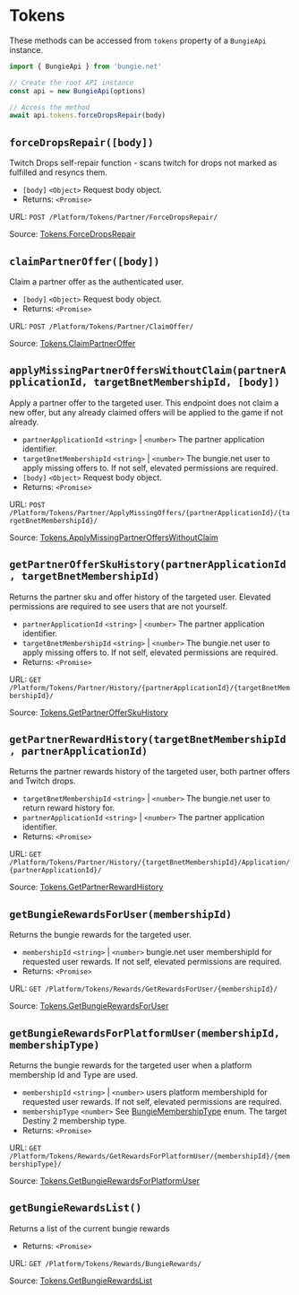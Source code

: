 # Tokens

These methods can be accessed from `tokens` property of a `BungieApi` instance.

```javascript
import { BungieApi } from 'bungie.net'

// Create the root API instance
const api = new BungieApi(options)

// Access the method
await api.tokens.forceDropsRepair(body)
```

## `forceDropsRepair([body])`

Twitch Drops self-repair function - scans twitch for drops not marked as fulfilled and resyncs them.

- `[body]` `<Object>` Request body object.
- Returns: `<Promise>`

URL: `POST /Platform/Tokens/Partner/ForceDropsRepair/`

Source: [Tokens.ForceDropsRepair](https://bungie-net.github.io/#Tokens.ForceDropsRepair)

## `claimPartnerOffer([body])`

Claim a partner offer as the authenticated user.

- `[body]` `<Object>` Request body object.
- Returns: `<Promise>`

URL: `POST /Platform/Tokens/Partner/ClaimOffer/`

Source: [Tokens.ClaimPartnerOffer](https://bungie-net.github.io/#Tokens.ClaimPartnerOffer)

## `applyMissingPartnerOffersWithoutClaim(partnerApplicationId, targetBnetMembershipId, [body])`

Apply a partner offer to the targeted user. This endpoint does not claim a new offer, but any already claimed offers will be applied to the game if not already.

- `partnerApplicationId` `<string>` | `<number>` The partner application identifier.
- `targetBnetMembershipId` `<string>` | `<number>` The bungie.net user to apply missing offers to. If not self, elevated permissions are required.
- `[body]` `<Object>` Request body object.
- Returns: `<Promise>`

URL: `POST /Platform/Tokens/Partner/ApplyMissingOffers/{partnerApplicationId}/{targetBnetMembershipId}/`

Source: [Tokens.ApplyMissingPartnerOffersWithoutClaim](https://bungie-net.github.io/#Tokens.ApplyMissingPartnerOffersWithoutClaim)

## `getPartnerOfferSkuHistory(partnerApplicationId, targetBnetMembershipId)`

Returns the partner sku and offer history of the targeted user. Elevated permissions are required to see users that are not yourself.

- `partnerApplicationId` `<string>` | `<number>` The partner application identifier.
- `targetBnetMembershipId` `<string>` | `<number>` The bungie.net user to apply missing offers to. If not self, elevated permissions are required.
- Returns: `<Promise>`

URL: `GET /Platform/Tokens/Partner/History/{partnerApplicationId}/{targetBnetMembershipId}/`

Source: [Tokens.GetPartnerOfferSkuHistory](https://bungie-net.github.io/#Tokens.GetPartnerOfferSkuHistory)

## `getPartnerRewardHistory(targetBnetMembershipId, partnerApplicationId)`

Returns the partner rewards history of the targeted user, both partner offers and Twitch drops.

- `targetBnetMembershipId` `<string>` | `<number>` The bungie.net user to return reward history for.
- `partnerApplicationId` `<string>` | `<number>` The partner application identifier.
- Returns: `<Promise>`

URL: `GET /Platform/Tokens/Partner/History/{targetBnetMembershipId}/Application/{partnerApplicationId}/`

Source: [Tokens.GetPartnerRewardHistory](https://bungie-net.github.io/#Tokens.GetPartnerRewardHistory)

## `getBungieRewardsForUser(membershipId)`

Returns the bungie rewards for the targeted user.

- `membershipId` `<string>` | `<number>` bungie.net user membershipId for requested user rewards. If not self, elevated permissions are required.
- Returns: `<Promise>`

URL: `GET /Platform/Tokens/Rewards/GetRewardsForUser/{membershipId}/`

Source: [Tokens.GetBungieRewardsForUser](https://bungie-net.github.io/#Tokens.GetBungieRewardsForUser)

## `getBungieRewardsForPlatformUser(membershipId, membershipType)`

Returns the bungie rewards for the targeted user when a platform membership Id and Type are used.

- `membershipId` `<string>` | `<number>` users platform membershipId for requested user rewards. If not self, elevated permissions are required.
- `membershipType` `<number>` See [BungieMembershipType](./Enums.md#BungieMembershipType) enum. The target Destiny 2 membership type.
- Returns: `<Promise>`

URL: `GET /Platform/Tokens/Rewards/GetRewardsForPlatformUser/{membershipId}/{membershipType}/`

Source: [Tokens.GetBungieRewardsForPlatformUser](https://bungie-net.github.io/#Tokens.GetBungieRewardsForPlatformUser)

## `getBungieRewardsList()`

Returns a list of the current bungie rewards

- Returns: `<Promise>`

URL: `GET /Platform/Tokens/Rewards/BungieRewards/`

Source: [Tokens.GetBungieRewardsList](https://bungie-net.github.io/#Tokens.GetBungieRewardsList)

